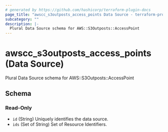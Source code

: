 ```yaml
---
# generated by https://github.com/hashicorp/terraform-plugin-docs
page_title: "awscc_s3outposts_access_points Data Source - terraform-provider-awscc"
subcategory: ""
description: |-
  Plural Data Source schema for AWS::S3Outposts::AccessPoint
---
```


# awscc_s3outposts_access_points (Data Source)

Plural Data Source schema for AWS::S3Outposts::AccessPoint



<!-- schema generated by tfplugindocs -->
## Schema

### Read-Only

- `id` (String) Uniquely identifies the data source.
- `ids` (Set of String) Set of Resource Identifiers.
